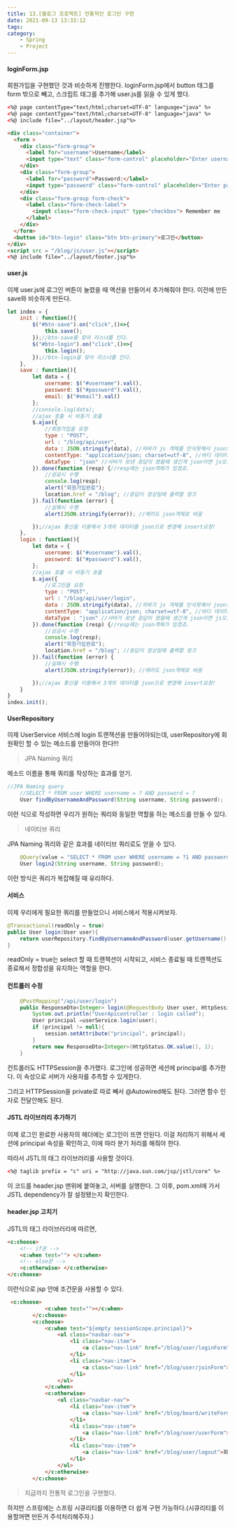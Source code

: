 ```yaml
---
title: 13.[블로그 프로젝트] 전통적인 로그인 구현
date: 2021-09-13 13:33:12
tags:
category:
    - Spring
    - Project
---
```

#### loginForm.jsp
회원가입을 구현했던 것과 비슷하게 진행한다.
loginForm.jsp에서 button 태그를 form 밖으로 빼고, 스크립트 태그를 추가해 user.js를 읽을 수 있게 했다.
```html
<%@ page contentType="text/html;charset=UTF-8" language="java" %>
<%@ page contentType="text/html;charset=UTF-8" language="java" %>
<%@ include file="../layout/header.jsp"%>

<div class="container">
  <form >
    <div class="form-group">
      <label for="username">Username</label>
      <input type="text" class="form-control" placeholder="Enter username" id="username">
    </div>
    <div class="form-group">
      <label for="password">Password:</label>
      <input type="password" class="form-control" placeholder="Enter password" id="password">
    </div>
    <div class="form-group form-check">
      <label class="form-check-label">
        <input class="form-check-input" type="checkbox"> Remember me
      </label>
    </div>
  </form>
  <button id="btn-login" class="btn btn-primary">로그인</button>
</div>
<script src = "/blog/js/user.js"></script>
<%@ include file="../layout/footer.jsp"%>
```

#### user.js
이제 user.js에 로그인 버튼이 눌렸을 때 액션을 만들어서 추가해줘야 한다. 이전에 만든 save와 비슷하게 만든다.
```js
let index = {
    init : function(){
        $("#btn-save").on("click",()=>{
            this.save();
        });//btn-save를 찾아 리스너를 킨다.
        $("#btn-login").on("click",()=>{
            this.login();
        });//btn-login을 찾아 리스너를 킨다.
    },
    save : function(){
        let data = {
            username: $("#username").val(),
            password: $("#password").val(),
            email: $("#email").val()
        };
        //console.log(data);
        //ajax 호출 시 비동기 호출
        $.ajax({
            //회원가입을 요청
            type : "POST",
            url : "/blog/api/user",
            data : JSON.stringify(data), //자바가 js 객체를 인식못해서 json으로.
            contentType: "application/json; charset=utf-8", //바디 데이터가 어떤 타입인지
            dataType : "json" //서버가 보낸 응답이 왔을때 생긴게 json이면 js오브젝트로 변환해서 parse!
        }).done(function (resp) {//resp에는 json객체가 있겠죠.
            //성공시 수행
            console.log(resp);
            alert("회원가입완료");
            location.href = "/blog"; //응답이 정상일때 출력할 링크
        }).fail(function (error) {
            //실패시 수행
            alert(JSON.stringify(error)); //에러도 json객체로 바꿈

        });//ajax 통신을 이용해서 3개의 데이터를 json으로 변경해 insert요청!
    },
    login : function(){
        let data = {
            username: $("#username").val(),
            password: $("#password").val(),
        };
        //ajax 호출 시 비동기 호출
        $.ajax({
            //로그인을 요청
            type : "POST",
            url : "/blog/api/user/login",
            data : JSON.stringify(data), //자바가 js 객체를 인식못해서 json으로.
            contentType: "application/json; charset=utf-8", //바디 데이터가 어떤 타입인지
            dataType : "json" //서버가 보낸 응답이 왔을때 생긴게 json이면 js오브젝트로 변환해서 parse!
        }).done(function (resp) {//resp에는 json객체가 있겠죠.
            //성공시 수행
            console.log(resp);
            alert("회원가입완료");
            location.href = "/blog"; //응답이 정상일때 출력할 링크
        }).fail(function (error) {
            //실패시 수행
            alert(JSON.stringify(error)); //에러도 json객체로 바꿈

        });//ajax 통신을 이용해서 3개의 데이터를 json으로 변경해 insert요청!
    }
}
index.init();
```

#### UserRepository
이제 UserService 서비스에 login 트랜잭션을 만들어야되는데, userRepository에 회원확인 할  수 있는 메소드를 만들어야 한다!!!


> JPA Naming 쿼리

메소드 이름을 통해 쿼리를 작성하는 효과를 얻기.
```java
//JPA Naming query
    //SELECT * FROM user WHERE username = ? AND password = ?
    User findByUsernameAndPassword(String username, String password);
```
이런 식으로 작성하면 우리가 원하는 쿼리와 동일한 역할을 하는 메소드를 만들 수 있다.    


> 네이티브 쿼리

JPA Naming 쿼리와 같은 효과를 네이티브 쿼리로도 얻을 수 있다.
```java
    @Query(value = "SELECT * FROM user WHERE username = ?1 AND password = ?2", nativeQuery = true)
    User login2(String username, String password);
```
이런 방식은 쿼리가 복잡해질 때 유리하다.


#### 서비스
이제 우리에게 필요한 쿼리를 만들었으니 서비스에서 적용시켜보자.
```java
@Transactional(readOnly = true)
public User login(User user){
    return userRepository.findByUsernameAndPassword(user.getUsername(), user.getPassword());
}
```
readOnly = true는 select 할 때 트랜잭션이 시작되고, 서비스 종료될 때 트랜잭션도 종료해서 정합성을 유지하는 역할을 한다.


#### 컨트롤러 수정
```java
    @PostMapping("/api/user/login")
    public ResponseDto<Integer> login(@RequestBody User user, HttpSession session){
        System.out.println("UserApicontroller : login called");
        User principal =userService.login(user);
        if (principal != null){
            session.setAttribute("principal", principal);
        }
        return new ResponseDto<Integer>(HttpStatus.OK.value(), 1);
    }
```
컨트롤러도 HTTPSession을 추가했다.
로그인에 성공하면 세션에 principal를 추가한다.
이 속성으로 서버가 사용자를 추측할 수 있게한다.


그리고 HTTPSession을 private로 따로 빼서 @Autowired해도 된다. 그러면 함수 인자로 전달안해도 된다.

#### JSTL 라이브러리 추가하기
이제 로그인 완료한 사용자의 헤더에는 로그인이 뜨면 안된다.
이걸 처리하기 위해서 세션에 principal 속성을 확인하고, 이에 따라 분기 처리를 해줘야 한다.


따라서 JSTL의 태그 라이브러리를 사용할 것이다.
```html
<%@ taglib prefix = "c" uri = "http://java.sun.com/jsp/jstl/core" %>
```
이 코드를 header.jsp 맨위에 붙여놓고, 서버를 실행한다.
그 이후, pom.xml에 가서 JSTL dependency가 잘 설정됐는지 확인한다.


#### header.jsp 고치기
JSTL의 태그 라이브러리에 따르면,
```html
<c:choose>
    <!-- if문 -->
    <c:when test=""> </c:when>
    <!-- else문 -->
    <c:otherwise> </c:otherwise>
</c:choose>
```
이런식으로 jsp 안에 조건문을 사용할 수 있다.
```html
 <c:choose>
            <c:when test=""></c:when>
        </c:choose>
        <c:choose>
            <c:when test="${empty sessionScope.principal}">
                <ul class="navbar-nav">
                    <li class="nav-item">
                        <a class="nav-link" href="/blog/user/loginForm">로그인</a>
                    </li>
                    <li class="nav-item">
                        <a class="nav-link" href="/blog/user/joinForm">회원가입</a>
                    </li>
                </ul>
            </c:when>
            <c:otherwise>
                <ul class="navbar-nav">
                    <li class="nav-item">
                        <a class="nav-link" href="/blog/board/writeForm">글쓰기</a>
                    </li>
                    <li class="nav-item">
                        <a class="nav-link" href="/blog/user/userForm">회원정보</a>
                    </li>
                    <li class="nav-item">
                        <a class="nav-link" href="/blog/user/logout">회원정보</a>
                    </li>
                </ul>
            </c:otherwise>
        </c:choose>
```


> 지금까지 전통적 로그인을 구현했다.

하지만 스프링에는 스프링 시큐리티를 이용하면 더 쉽게 구현 가능하다.(시큐리티를 이용할꺼면 만든거 주석처리해주자.)